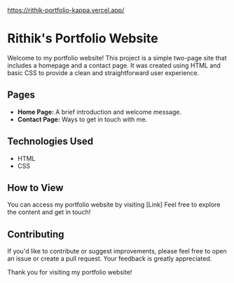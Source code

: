 https://rithik-portfolio-kappa.vercel.app/

# Rithik's Portfolio Website

Welcome to my portfolio website! This project is a simple two-page site that includes a homepage and a contact page. It was created using HTML and basic CSS to provide a clean and straightforward user experience.

## Pages

- **Home Page:** A brief introduction and welcome message.
- **Contact Page:** Ways to get in touch with me.

## Technologies Used

- HTML
- CSS

## How to View

You can access my portfolio website by visiting [Link] Feel free to explore the content and get in touch!


## Contributing

If you'd like to contribute or suggest improvements, please feel free to open an issue or create a pull request. Your feedback is greatly appreciated.

Thank you for visiting my portfolio website!
